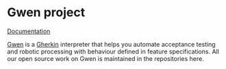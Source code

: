 Gwen project
============

[Documentation](https://gweninterpreter.org/docs)

[Gwen](https://gweninterpreter.org/) is a [Gherkin](https://cucumber.io/docs/gherkin/reference/) interpreter that helps you automate acceptance testing and robotic processing with behaviour defined in feature specifications. All our open source work on Gwen is maintained in the repositories here.

